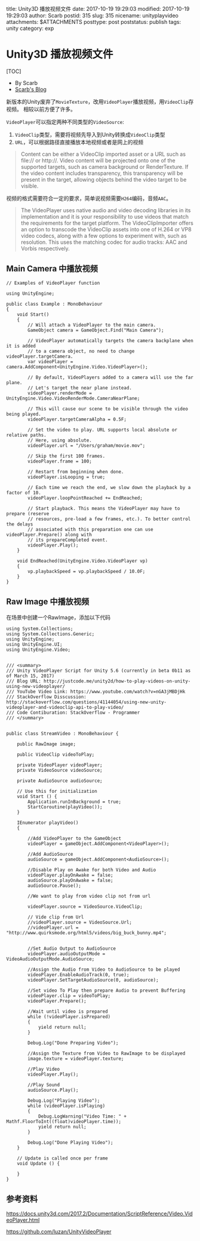 title: Unity3D 播放视频文件
date: 2017-10-19 19:29:03
modified: 2017-10-19 19:29:03
author: Scarb
postid: 315
slug: 315
nicename: unityplayvideo
attachments: $ATTACHMENTS
posttype: post
poststatus: publish
tags: unity
category: exp

# Unity3D 播放视频文件

[TOC]

- By Scarb
- [Scarb's Blog](http://115.28.48.229/wordpress/)

新版本的Unity废弃了`MovieTexture`，改用`VideoPlayer`播放视频，用`VideoClip`存视频。
相较以前方便了许多。

`VideoPlayer`可以指定两种不同类型的`VideoSource`:
1. `VideoClip`类型，需要将视频先导入到Unity转换成`VideoClip`类型
1. `URL`，可以根据路径直接播放本地视频或者是网上的视频

>Content can be either a VideoClip imported asset or a URL such as file:// or http://. Video content will be projected onto one of the supported targets, such as camera background or RenderTexture. If the video content includes transparency, this transparency will be present in the target, allowing objects behind the video target to be visible.

视频的格式需要符合一定的要求，简单说视频需要`H264`编码，音频`AAC`。

>The VideoPlayer uses native audio and video decoding libraries in its implementation and it is your responsibility to use videos that match the requirements for the target platform. The VideoClipImporter offers an option to transcode the VideoClip assets into one of H.264 or VP8 video codecs, along with a few options to experiment with, such as resolution. This uses the matching codec for audio tracks: AAC and Vorbis respectively.

## Main Camera 中播放视频

~~~Csharp
// Examples of VideoPlayer function

using UnityEngine;

public class Example : MonoBehaviour
{
    void Start()
    {
        // Will attach a VideoPlayer to the main camera.
        GameObject camera = GameObject.Find("Main Camera");

        // VideoPlayer automatically targets the camera backplane when it is added
        // to a camera object, no need to change videoPlayer.targetCamera.
        var videoPlayer = camera.AddComponent<UnityEngine.Video.VideoPlayer>();

        // By default, VideoPlayers added to a camera will use the far plane.
        // Let's target the near plane instead.
        videoPlayer.renderMode = UnityEngine.Video.VideoRenderMode.CameraNearPlane;

        // This will cause our scene to be visible through the video being played.
        videoPlayer.targetCameraAlpha = 0.5F;

        // Set the video to play. URL supports local absolute or relative paths.
        // Here, using absolute.
        videoPlayer.url = "/Users/graham/movie.mov";

        // Skip the first 100 frames.
        videoPlayer.frame = 100;

        // Restart from beginning when done.
        videoPlayer.isLooping = true;

        // Each time we reach the end, we slow down the playback by a factor of 10.
        videoPlayer.loopPointReached += EndReached;

        // Start playback. This means the VideoPlayer may have to prepare (reserve
        // resources, pre-load a few frames, etc.). To better control the delays
        // associated with this preparation one can use videoPlayer.Prepare() along with
        // its prepareCompleted event.
        videoPlayer.Play();
    }

    void EndReached(UnityEngine.Video.VideoPlayer vp)
    {
        vp.playbackSpeed = vp.playbackSpeed / 10.0F;
    }
}

~~~

## Raw Image 中播放视频

在场景中创建一个RawImage，添加以下代码

~~~Csharp
using System.Collections;
using System.Collections.Generic;
using UnityEngine;
using UnityEngine.UI;
using UnityEngine.Video;


/// <summary>
/// Unity VideoPlayer Script for Unity 5.6 (currently in beta 0b11 as of March 15, 2017)
/// Blog URL: http://justcode.me/unity2d/how-to-play-videos-on-unity-using-new-videoplayer/
/// YouTube Video Link: https://www.youtube.com/watch?v=nGA3jMBDjHk
/// StackOverflow Disscussion: http://stackoverflow.com/questions/41144054/using-new-unity-videoplayer-and-videoclip-api-to-play-video/
/// Code Contiburation: StackOverflow - Programmer
/// </summary>


public class StreamVideo : MonoBehaviour {

    public RawImage image;

    public VideoClip videoToPlay;

    private VideoPlayer videoPlayer;
    private VideoSource videoSource;

    private AudioSource audioSource;
	
    // Use this for initialization
	void Start () {
        Application.runInBackground = true;
        StartCoroutine(playVideo());
	}

    IEnumerator playVideo()
    {
      
        //Add VideoPlayer to the GameObject
        videoPlayer = gameObject.AddComponent<VideoPlayer>();

        //Add AudioSource
        audioSource = gameObject.AddComponent<AudioSource>();

        //Disable Play on Awake for both Video and Audio
        videoPlayer.playOnAwake = false;
        audioSource.playOnAwake = false;
        audioSource.Pause();

        //We want to play from video clip not from url
        
        videoPlayer.source = VideoSource.VideoClip;

        // Vide clip from Url
        //videoPlayer.source = VideoSource.Url;
        //videoPlayer.url = "http://www.quirksmode.org/html5/videos/big_buck_bunny.mp4";


        //Set Audio Output to AudioSource
        videoPlayer.audioOutputMode = VideoAudioOutputMode.AudioSource;

        //Assign the Audio from Video to AudioSource to be played
        videoPlayer.EnableAudioTrack(0, true);
        videoPlayer.SetTargetAudioSource(0, audioSource);

        //Set video To Play then prepare Audio to prevent Buffering
        videoPlayer.clip = videoToPlay;
        videoPlayer.Prepare();

        //Wait until video is prepared
        while (!videoPlayer.isPrepared)
        {
            yield return null;
        }

        Debug.Log("Done Preparing Video");

        //Assign the Texture from Video to RawImage to be displayed
        image.texture = videoPlayer.texture;

        //Play Video
        videoPlayer.Play();

        //Play Sound
        audioSource.Play();

        Debug.Log("Playing Video");
        while (videoPlayer.isPlaying)
        {
            Debug.LogWarning("Video Time: " + Mathf.FloorToInt((float)videoPlayer.time));
            yield return null;
        }

        Debug.Log("Done Playing Video");
    }

    // Update is called once per frame
    void Update () {
		
	}
}

~~~

## 参考资料

https://docs.unity3d.com/2017.2/Documentation/ScriptReference/Video.VideoPlayer.html

https://github.com/luzan/UnityVideoPlayer